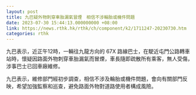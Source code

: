 ```yaml
---
layout: post
title: 九巴疑外物刺穿車胎漏氣冒煙　相信不涉輪胎或機件問題
date: 2023-07-30 15:44:13.000000000 +08:00
link: https://news.rthk.hk/rthk/ch/component/k2/1711247-20230730.htm
categories: rthk
---
```


九巴表示，近正午12時，一輛往九龍方向的 67X 路線巴士，在駛近屯門公路轉車站時，懷疑因路面外物刺穿車胎漏氣而冒煙，車長隨即疏散所有乘客，無人受傷，涉事巴士已回車廠維修。

九巴表示，維修部門經初步調查，相信不涉及輪胎或機件問題，會向有關部門反映，希望加強監察和巡查，避免路面外物對道路使用者構成風險。
